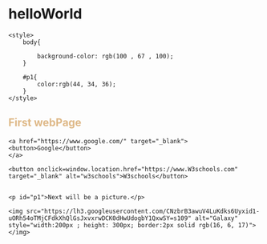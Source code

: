 # helloWorld
<!DOCTYPE html>
<html lang="en">
<head>
    <meta charset="UTF-8">
    <meta name="viewport" content="width=device-width, initial-scale=1.0">
    <meta http-equiv="X-UA-Compatible" content="ie=edge">
    <title>Document</title>

    <style>
        body{

            background-color: rgb(100 , 67 , 100);
        }

        #p1{
            color:rgb(44, 34, 36);
        }
    </style>

</head>
<body>
    <h2 style="color: burlywood;">First webPage</h2>

    <a href="https://www.google.com/" target="_blank">
    <button>Google</button>
    </a>
    
    <button onclick=window.location.href="https://www.W3schools.com" target="_blank" alt="w3schools">W3schools</button>


    <p id="p1">Next will be a picture.</p>

    <img src="https://lh3.googleusercontent.com/CNzbrB3awuV4LuKdks6Uyxid1-uORh54oTMjCFdkXhQlGsJxvxrwDCK0dHwUdogbY1QxwSY=s109" alt="Galaxy" 
    style="width:200px ; height: 300px; border:2px solid rgb(16, 6, 17)"></img> 

  


</body>
</html>
